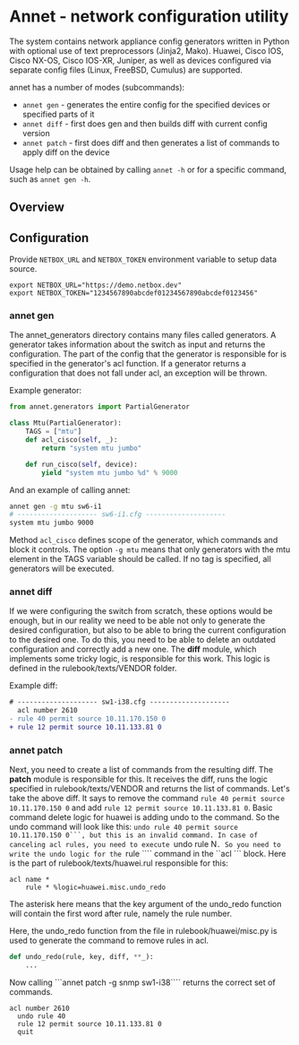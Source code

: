 # Annet - network configuration utility

The system contains network appliance config generators written in Python with optional use of text preprocessors (Jinja2, Mako).
Huawei, Cisco IOS, Cisco NX-OS, Cisco IOS-XR, Juniper, as well as devices configured via separate config files (Linux, FreeBSD, Cumulus) are supported.

annet has a number of modes (subcommands):

- ```annet gen``` - generates the entire config for the specified devices or specified parts of it
- ```annet diff``` - first does gen and then builds diff with current config version
- ```annet patch``` - first does diff and then generates a list of commands to apply diff on the device

Usage help can be obtained by calling ```annet -h``` or for a specific command, such as ```annet gen -h```.

## Overview

## Configuration

Provide `NETBOX_URL` and `NETBOX_TOKEN` environment variable to setup data source.

```shell
export NETBOX_URL="https://demo.netbox.dev"
export NETBOX_TOKEN="1234567890abcdef01234567890abcdef0123456"
```

### annet gen

The annet_generators directory contains many files called generators.
A generator takes information about the switch as input and returns the configuration.
The part of the config that the generator is responsible for is specified in the generator's acl function. If a generator returns a configuration that does not fall under acl, an exception will be thrown.

Example generator:

```python
from annet.generators import PartialGenerator

class Mtu(PartialGenerator):
    TAGS = ["mtu"]
    def acl_cisco(self, _):
        return "system mtu jumbo"

    def run_cisco(self, device):
        yield "system mtu jumbo %d" % 9000
```


And an example of calling annet:
```bash
annet gen -g mtu sw6-i1
# -------------------- sw6-i1.cfg --------------------
system mtu jumbo 9000
```

Method `acl_cisco` defines scope of the generator, which commands and block it controls.
The option `-g mtu` means that only generators with the mtu element in the TAGS variable should be called. If no tag is specified, all generators will be executed.


### annet diff

If we were configuring the switch from scratch, these options would be enough, but in our reality we need to be able not only to generate the desired configuration, but also to be able to bring the current configuration to the desired one.
To do this, you need to be able to delete an outdated configuration and correctly add a new one. The **diff** module, which implements some tricky logic, is responsible for this work.
This logic is defined in the rulebook/texts/VENDOR folder.

Example diff:
```diff
# -------------------- sw1-i38.cfg --------------------
  acl number 2610
- rule 40 permit source 10.11.170.150 0
+ rule 12 permit source 10.11.133.81 0
```

### annet patch

Next, you need to create a list of commands from the resulting diff. The **patch** module is responsible for this. It receives the diff, runs the logic specified in rulebook/texts/VENDOR and returns the list of commands.
Let's take the above diff. It says to remove the command ``rule 40 permit source 10.11.170.150 0`` and add ``rule 12 permit source 10.11.133.81 0``.
Basic command delete logic for huawei is adding undo to the command. So the undo command will look like this: ``undo rule 40 permit source 10.11.170.150 0```, but this is an invalid command. In case of canceling acl rules, you need to execute ``undo rule N```.
So you need to write the undo logic for the ```rule ```` command in the ``acl ``` block.
Here is the part of rulebook/texts/huawei.rul responsible for this:
```
acl name *
	rule * %logic=huawei.misc.undo_redo
```
The asterisk here means that the key argument of the undo_redo function will contain the first word after rule, namely the rule number.

Here, the undo_redo function from the file in rulebook/huawei/misc.py is used to generate the command to remove rules in acl.
```python
def undo_redo(rule, key, diff, **_):
    ...
```
Now calling ```annet patch -g snmp sw1-i38```` returns the correct set of commands.
```
acl number 2610
  undo rule 40
  rule 12 permit source 10.11.133.81 0
  quit
```


<!-- ### annet deploy

To apply these commands on a switch there is a **deploy** module.
annet can apply changes (roll out) to multiple devices at the same time.

By default, the edits that annet proposes to roll out will be shown before the rollout.
The user must confirm that they agree to roll out the proposed diff to a given list of devices.
During the rollout, annet will display the overall progress of the task and the log of one of the devices.

Normal layout. The screen with patches will be shown and the process of laying out will be displayed.
```bash
annet deploy -g snmp $HOST
```
Credentials will be used from the current user (username, ssh key, ssh agent, encrypted password in $HOME). -->
